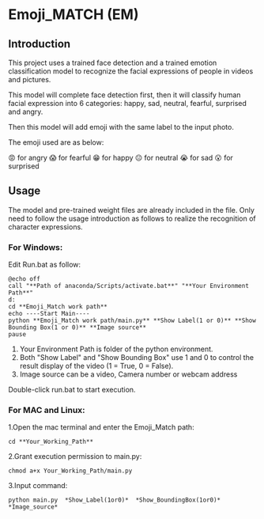 # Emoji_MATCH (EM)

## Introduction
This project uses a trained face detection and a trained emotion classification model to recognize the facial expressions of people in videos and pictures.

This model will complete face detection first, then it will classify human facial expression into 6 categories: happy, sad, neutral, fearful, surprised and angry.

Then this model will add emoji with the same label to the input photo.

The emoji used are as below:

😡  for angry
😱  for fearful
😁  for happy
😐  for neutral
😭  for sad
😮  for surprised


## Usage
The model and pre-trained weight files are already included in the file. Only need to follow the usage introduction as follows to realize the recognition of character expressions.

### For Windows:
Edit Run.bat as follow:

    @echo off
    call "**Path of anaconda/Scripts/activate.bat**" "**Your Environment Path**"
    d:
    cd **Emoji_Match work path**
    echo ----Start Main----
    python **Emoji_Match work path/main.py** **Show Label(1 or 0)** **Show Bounding Box(1 or 0)** **Image source**
    pause

   1. Your Environment Path is folder of the python environment.
   2. Both "Show Label" and "Show Bounding Box" use 1 and 0 to control the result display of the video (1 = True, 0 = False).   
   3. Image source can be a video, Camera number or webcam address

Double-click run.bat to start execution.

### For MAC and Linux:
1.Open the mac terminal and enter the Emoji_Match path: 
    
    cd **Your_Working_Path** 
2.Grant execution permission to main.py: 
    
    chmod a+x Your_Working_Path/main.py
3.Input command: 

    python main.py  *Show_Label(1or0)*  *Show_BoundingBox(1or0)*  *Image_source*


